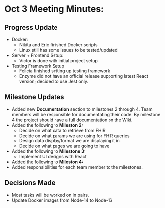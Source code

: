 # Oct 3 Meeting Minutes:


Progress Update
-
- Docker:
    - Nikita and Eric finished Docker scripts
    - Linux still has some issues to be tested/updated
- Server + Frontend Setup:
    - Victor is done with initial project setup
- Testing Framework Setup
    - Felicia finished setting up testing framework
    - Enzyme did not have an official release supporting latest React version; decided to use Jest only.
	
Milestone Updates
-
- Added new **Documentation** section to milestones 2 through 4. Team members will be responsible for documentating their code. By milestone 4 the project should have a full documentation on the Wiki.
- Added the following to **Mileston 2:**
    - Decide on what data to retrieve from FHIR
    - Decide on what params we are using for FHIR queries
    - Design data display/format we are displaying it in
    - Decide on what pages we are going to have
- Added the following to **Milestone 3:** 
    - Implement UI designs with React
- Added the following to **Mileston 4:**
- Added responsibilities for each team member to the milestones.

Decisions Made
-
- Most tasks will be worked on in pairs.
- Update Docker images from Node-14 to Node-16
